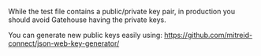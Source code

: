 While the test file contains a public/private key pair, in production you should
avoid Gatehouse having the private keys.

You can generate new public keys easily using:
<https://github.com/mitreid-connect/json-web-key-generator/>